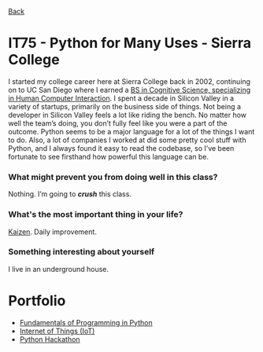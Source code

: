 
[Back](index.md)


# IT75 - Python for Many Uses - Sierra College

I started my college career here at Sierra College back in 2002, continuing on to UC San Diego where I earned a [BS in Cognitive Science, specializing in Human Computer Interaction](https://i.imgur.com/v5i7GDu.jpg). I spent a decade in Silicon Valley in a variety of startups, primarily on the business side of things. Not being a developer in Silicon Valley feels a lot like riding the bench. No matter how well the team’s doing, you don’t fully feel like you were a part of the outcome. Python seems to be a major language for a lot of the things I want to do. Also, a lot of companies I worked at did some pretty cool stuff with Python, and I always found it easy to read the codebase, so I’ve been fortunate to see firsthand how powerful this language can be.

### What might prevent you from doing well in this class?
Nothing. I’m going to **_crush_** this class.

### What's the most important thing in your life?
[Kaizen](https://en.wikipedia.org/wiki/Kaizen). Daily improvement.

### Something interesting about yourself
I live in an underground house.


# Portfolio

- [Fundamentals of Programming in Python](Fundamentals_of_Programming_in_Python.md)
- [Internet of Things (IoT)](iot.md)
- [Python Hackathon](Python_Hackathon.md)
